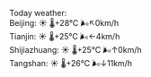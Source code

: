 Today weather:  
Beijing: ☀️ 🌡️+28°C 🌬️↖0km/h  
Tianjin: ☀️ 🌡️+25°C 🌬️←4km/h  
Shijiazhuang: ☀️ 🌡️+25°C 🌬️↑0km/h  
Tangshan: ☀️ 🌡️+26°C 🌬️↓11km/h  
